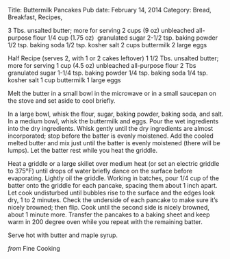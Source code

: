 Title: Buttermilk Pancakes
Pub date: February 14, 2014
Category: Bread, Breakfast, Recipes, 

3 Tbs. unsalted butter; more for serving
2 cups (9 oz) unbleached all-purpose flour
1/4 cup (1.75 oz)  granulated sugar
2-1/2 tsp. baking powder
1/2 tsp. baking soda
1/2 tsp. kosher salt
2 cups buttermilk
2 large eggs

Half Recipe (serves 2, with 1 or 2 cakes leftover)
1 1/2 Tbs. unsalted butter; more for serving
1 cup (4.5 oz) unbleached all-purpose flour
2 Tbs  granulated sugar
1-1/4 tsp. baking powder
1/4 tsp. baking soda
1/4 tsp. kosher salt
1 cup buttermilk
1 large eggs

Melt the butter in a small bowl in the microwave or in a small saucepan on the stove and set aside to cool briefly.

In a large bowl, whisk the flour, sugar, baking powder, baking soda, and salt. In a medium bowl, whisk the buttermilk and eggs. Pour the wet ingredients into the dry ingredients. Whisk gently until the dry ingredients are almost incorporated; stop before the batter is evenly moistened. Add the cooled melted butter and mix just until the batter is evenly moistened (there will be lumps). Let the batter rest while you heat the griddle.

Heat a griddle or a large skillet over medium heat (or set an electric griddle to 375°F) until drops of water briefly dance on the surface before evaporating. Lightly oil the griddle. Working in batches, pour 1/4 cup of the batter onto the griddle for each pancake, spacing them about 1 inch apart. Let cook undisturbed until bubbles rise to the surface and the edges look dry, 1 to 2 minutes. Check the underside of each pancake to make sure it’s nicely browned; then flip. Cook until the second side is nicely browned, about 1 minute more. Transfer the pancakes to a baking sheet and keep warm in 200 degree oven while you repeat with the remaining batter.

Serve hot with butter and maple syrup.

<em>from</em> Fine Cooking